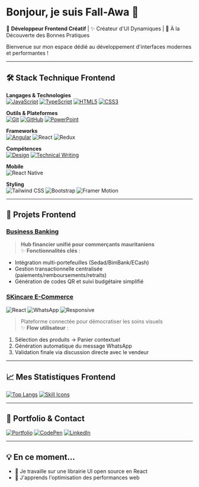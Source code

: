 # Bonjour, je suis Fall-Awa 👋

🎨 **Développeur Frontend Créatif** | ✨ Créateur d'UI Dynamiques | 🚀 À la Découverte des Bonnes Pratiques

Bienvenue sur mon espace dédié au développement d'interfaces modernes et performantes !

---

## 🛠 Stack Technique Frontend

**Langages & Technologies**  
[![JavaScript](https://img.shields.io/badge/-JavaScript-F7DF1E?logo=javascript&logoColor=black)](https://developer.mozilla.org/en-US/docs/Web/JavaScript)
[![TypeScript](https://img.shields.io/badge/-TypeScript-3178C6?logo=typescript&logoColor=white)](https://www.typescriptlang.org)
[![HTML5](https://img.shields.io/badge/-HTML5-E34F26?logo=html5&logoColor=white)](https://developer.mozilla.org/en-US/docs/Web/HTML)
[![CSS3](https://img.shields.io/badge/-CSS3-1572B6?logo=css3&logoColor=white)](https://developer.mozilla.org/en-US/docs/Web/CSS)

**Outils & Plateformes**  
[![Git](https://img.shields.io/badge/-Git-F05032?logo=git&logoColor=white)](https://git-scm.com)
[![GitHub](https://img.shields.io/badge/-GitHub-181717?logo=github&logoColor=white)](https://github.com)
[![PowerPoint](https://img.shields.io/badge/-PowerPoint-B7472A?logo=microsoft-powerpoint&logoColor=white)](https://www.microsoft.com/powerpoint)

**Frameworks**  
[![Angular](https://img.shields.io/badge/-Angular-DD0031?logo=angular&logoColor=white)](https://angular.io)
![React](https://img.shields.io/badge/-React-61DAFB?logo=react&logoColor=black)
![Redux](https://img.shields.io/badge/-Redux-764ABC?logo=redux&logoColor=white)

**Compétences**  
[![Design](https://img.shields.io/badge/-Design-FF6F61?logo=adobe-creative-cloud&logoColor=white)](https://www.adobe.com/creativecloud.html)
[![Technical Writing](https://img.shields.io/badge/-Technical%20Writing-0076D6?logo=book&logoColor=white)](https://www.writethedocs.org)



**Mobile**  
![React Native](https://img.shields.io/badge/-React_Native-61DAFB?logo=react&logoColor=black)




**Styling**  
![Tailwind CSS](https://img.shields.io/badge/-Tailwind_CSS-06B6D4?logo=tailwind-css&logoColor=white)
![Bootstrap](https://img.shields.io/badge/-Bootstrap-7952B3?logo=bootstrap&logoColor=white)
![Framer Motion](https://img.shields.io/badge/-Framer_Motion-0055FF?logo=framer&logoColor=white)

---

## 🎯 Projets Frontend

### [Business Banking](https://lien-projet.com)  
> **Hub financier unifié pour commerçants mauritaniens**  
✨ **Fonctionnalités clés** :  
- Intégration multi-portefeuilles (Sedad/BimBank/ECash)  
- Gestion transactionnelle centralisée (paiements/remboursements/retraits)  
- Génération de codes QR et suivi budgétaire simplifié  

### [SKincare E-Commerce](https://lien-projet.com)  
![React](https://img.shields.io/badge/-React-61DAFB?logo=react&logoColor=black) 
![WhatsApp](https://img.shields.io/badge/-WhatsApp-25D366?logo=whatsapp&logoColor=white) 
![Responsive](https://img.shields.io/badge/-Responsive-3DDC84?logo=web-components&logoColor=white)

> Plateforme connectée pour démocratiser les soins visuels  
✨ **Flow utilisateur** :  
1. Sélection des produits → Panier contextuel  
2. Génération automatique du message WhatsApp  
3. Validation finale via discussion directe avec le vendeur  
---

## 📈 Mes Statistiques Frontend

[![Top Langs](https://github-readme-stats.vercel.app/api/top-langs/?username=Fall-Awa&layout=compact&theme=vue&hide=php,java,python)](https://github.com/Fall-Awa)
[![Skill Icons](https://skillicons.dev/icons?i=js,ts,react,next,tailwind,sass,figma)](https://skillicons.dev)

---

## 🎨 Portfolio & Contact

[![Portfolio](https://img.shields.io/badge/🌐_Portfolio-FF4088?style=for-the-badge)](https://votre-portfolio.com)
[![CodePen](https://img.shields.io/badge/-CodePen-000000?logo=codepen&logoColor=white)](https://codepen.io/votre-profil)
[![LinkedIn](https://img.shields.io/badge/-LinkedIn-0A66C2?logo=linkedin&logoColor=white)](https://linkedin.com/in/votre-profil)

---

## 💡 En ce moment...
- 🔭 Je travaille sur une librairie UI open source en React
- 🌱 J'apprends  l'optimisation des performances web
